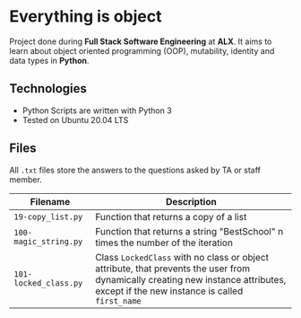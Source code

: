 # Everything is object
Project done during **Full Stack Software Engineering** at **ALX**. It aims to learn about object oriented programming (OOP), mutability, identity and data types in **Python**.

## Technologies
* Python Scripts are written with Python 3
* Tested on Ubuntu 20.04 LTS

## Files

All `.txt` files store the answers to the questions asked by TA or staff member.

| Filename | Description |
| -------- | ----------- |
| `19-copy_list.py` | Function that returns a copy of a list |
| `100-magic_string.py` | Function that returns a string "BestSchool" n times the number of the iteration |
| `101-locked_class.py` | Class `LockedClass` with no class or object attribute, that prevents the user from dynamically creating new instance attributes, except if the new instance is called `first_name` |
